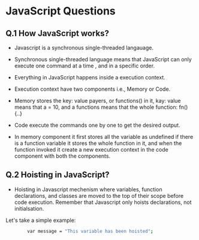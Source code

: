 # JavaScript Questions

## Q.1 How JavaScript works?

- Javascript is a synchronous single-threaded langauage.

- Synchronous single-threaded language means that JavaScript can only execute one command at a time , and in a specific order.

- Everything in JavaScript happens inside a execution context.

- Execution context have two components i.e., Memory or Code.

- Memory stores the key: value payers, or functions() in it, kay: value means that a = 10, and a functions means that the whole function: fn(){..}

- Code execute the commands one by one to get the desired output.

- In memory component it first stores all the variable as undefined if there is a function variable it stores the whole function in it, and when the function invoked it create a new execution context in the code component with both the components.

## Q.2 Hoisting in JavaScript?

- Hoisting in Javascript mechenism where variables, function declarations, and classes are moved to the top of their scope before code execution. Remember that Javascript only hoists declarations, not initialsation.

Let's take a simple example: 
  
  ```bash console.log(message);
          var message = "This variable has been hoisted";